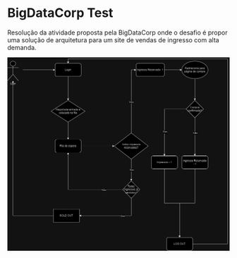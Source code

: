 # BigDataCorp Test
Resolução da atividade proposta pela BigDataCorp onde o desafio é propor uma solução de arquitetura para um site de vendas de ingresso com alta demanda.

![Arquitetura Proposta](https://github.com/jzpacheco/coderbyte-bdc/blob/main/bdc-test.jpg)
